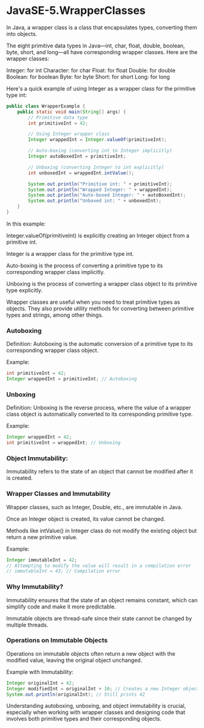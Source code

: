 # JavaSE-5.WrapperClasses

In Java, a wrapper class is a class that encapsulates types, converting them into objects.

The eight primitive data types in Java—int, char, float, double, boolean, byte, short, and long—all have corresponding wrapper classes. Here are the wrapper classes:

Integer: for int
Character: for char
Float: for float
Double: for double
Boolean: for boolean
Byte: for byte
Short: for short
Long: for long

Here's a quick example of using Integer as a wrapper class for the primitive type int:

```java
public class WrapperExample {
    public static void main(String[] args) {
        // Primitive data type
        int primitiveInt = 42;

        // Using Integer wrapper class
        Integer wrappedInt = Integer.valueOf(primitiveInt);

        // Auto-boxing (converting int to Integer implicitly)
        Integer autoBoxedInt = primitiveInt;

        // Unboxing (converting Integer to int explicitly)
        int unboxedInt = wrappedInt.intValue();

        System.out.println("Primitive int: " + primitiveInt);
        System.out.println("Wrapped Integer: " + wrappedInt);
        System.out.println("Auto-boxed Integer: " + autoBoxedInt);
        System.out.println("Unboxed int: " + unboxedInt);
    }
}
```

In this example:

Integer.valueOf(primitiveInt) is explicitly creating an Integer object from a primitive int.

Integer is a wrapper class for the primitive type int.

Auto-boxing is the process of converting a primitive type to its corresponding wrapper class implicitly.

Unboxing is the process of converting a wrapper class object to its primitive type explicitly.

Wrapper classes are useful when you need to treat primitive types as objects. They also provide utility methods for converting between primitive types and strings, among other things.

### Autoboxing

Definition: Autoboxing is the automatic conversion of a primitive type to its corresponding wrapper class object.

Example:

```java
int primitiveInt = 42;
Integer wrappedInt = primitiveInt; // Autoboxing
```

### Unboxing

Definition: Unboxing is the reverse process, where the value of a wrapper class object is automatically converted to its corresponding primitive type.

Example:

```java
Integer wrappedInt = 42;
int primitiveInt = wrappedInt; // Unboxing
```

### Object Immutability:

Immutability refers to the state of an object that cannot be modified after it is created.

### Wrapper Classes and Immutability

Wrapper classes, such as Integer, Double, etc., are immutable in Java.

Once an Integer object is created, its value cannot be changed.

Methods like intValue() in Integer class do not modify the existing object but return a new primitive value.

Example:

```java
Integer immutableInt = 42;
// Attempting to modify the value will result in a compilation error
// immutableInt = 43; // Compilation error
```

### Why Immutability?

Immutability ensures that the state of an object remains constant, which can simplify code and make it more predictable.

Immutable objects are thread-safe since their state cannot be changed by multiple threads.

### Operations on Immutable Objects

Operations on immutable objects often return a new object with the modified value, leaving the original object unchanged.

Example with Immutability:

```java
Integer originalInt = 42;
Integer modifiedInt = originalInt + 10; // Creates a new Integer object with the result
System.out.println(originalInt); // Still prints 42
```

Understanding autoboxing, unboxing, and object immutability is crucial, especially when working with wrapper classes and designing code that involves both primitive types and their corresponding objects.
